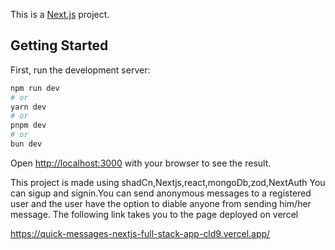 This is a [Next.js](https://nextjs.org/) project.

## Getting Started

First, run the development server:

```bash
npm run dev
# or
yarn dev
# or
pnpm dev
# or
bun dev
```

Open [http://localhost:3000](http://localhost:3000) with your browser to see the result.

This project is made using shadCn,Nextjs,react,mongoDb,zod,NextAuth
You can sigup and signin.You can send anonymous messages to a registered user and the user have the option to diable anyone from sending him/her message.
The following link takes you to the page deployed on vercel

https://quick-messages-nextjs-full-stack-app-cld9.vercel.app/
